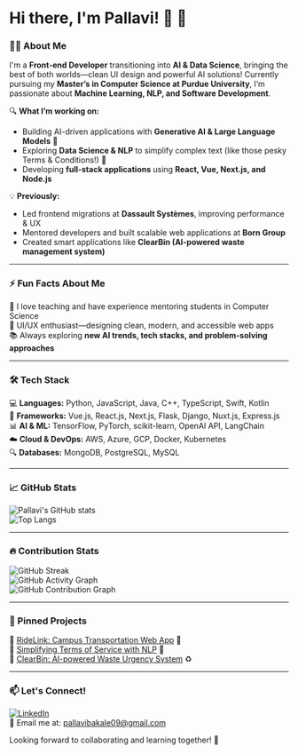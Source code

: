 # Hi there, I'm Pallavi! 👋 🚀  

### 👩‍💻 About Me  
I'm a **Front-end Developer** transitioning into **AI & Data Science**, bringing the best of both worlds—clean UI design and powerful AI solutions! Currently pursuing my **Master’s in Computer Science at Purdue University**, I’m passionate about **Machine Learning, NLP, and Software Development**.  

🔍 **What I’m working on:**  
- Building AI-driven applications with **Generative AI & Large Language Models** 🤖  
- Exploring **Data Science & NLP** to simplify complex text (like those pesky Terms & Conditions!) 📜  
- Developing **full-stack applications** using **React, Vue, Next.js, and Node.js**  

💡 **Previously:**  
- Led frontend migrations at **Dassault Systèmes**, improving performance & UX  
- Mentored developers and built scalable web applications at **Born Group**  
- Created smart applications like **ClearBin (AI-powered waste management system)**  

---

### ⚡ Fun Facts About Me  
💬 I love teaching and have experience mentoring students in Computer Science  
🎨 UI/UX enthusiast—designing clean, modern, and accessible web apps  
📚 Always exploring **new AI trends, tech stacks, and problem-solving approaches**  

---

### 🛠 Tech Stack  
💻 **Languages:** Python, JavaScript, Java, C++, TypeScript, Swift, Kotlin  
🚀 **Frameworks:** Vue.js, React.js, Next.js, Flask, Django, Nuxt.js, Express.js  
📊 **AI & ML:** TensorFlow, PyTorch, scikit-learn, OpenAI API, LangChain  
☁️ **Cloud & DevOps:** AWS, Azure, GCP, Docker, Kubernetes  
🔍 **Databases:** MongoDB, PostgreSQL, MySQL  

---

### 📈 GitHub Stats  
![Pallavi's GitHub stats](https://github-readme-stats.vercel.app/api?username=pallavibakale&show_icons=true&theme=radical)  
![Top Langs](https://github-readme-stats.vercel.app/api/top-langs/?username=pallavibakale&layout=compact&theme=radical)  

---

### 🔥 Contribution Stats  
![GitHub Streak](https://streak-stats.demolab.com/?user=pallavibakale&theme=radical)  
![GitHub Activity Graph](https://github-readme-activity-graph.vercel.app/graph?username=pallavibakale&theme=radical)  
![GitHub Contribution Graph](https://github.com/pallavibakale/github-profile-3d-contrib/blob/main/profile-3d-contrib.svg)


---

### 📌 Pinned Projects  
🔹 [RideLink: Campus Transportation Web App](#) 🚗  
🔹 [Simplifying Terms of Service with NLP](#) 📝  
🔹 [ClearBin: AI-powered Waste Urgency System](#) ♻️  

---

### 📫 Let's Connect!  
[![LinkedIn](https://img.shields.io/badge/-LinkedIn-blue?style=flat&logo=linkedin)](https://www.linkedin.com/in/pallavi-bakale)  
📩 Email me at: [pallavibakale09@gmail.com](mailto:pallavibakale09@gmail.com)  

Looking forward to collaborating and learning together! 🚀  

